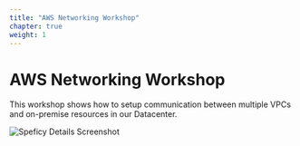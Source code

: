 ```yaml
---
title: "AWS Networking Workshop"
chapter: true
weight: 1
---
```


# AWS Networking Workshop

This workshop shows how to setup communication between multiple VPCs and on-premise resources in our Datacenter.

![Speficy Details Screenshot](../images/hybrid-tgw-diagram.png)
